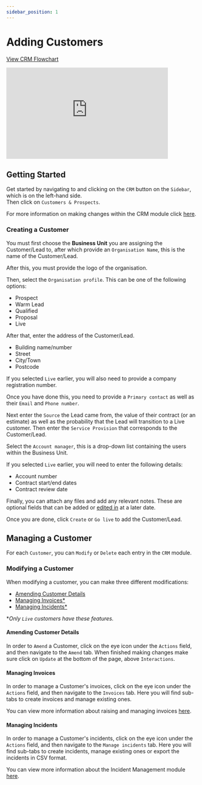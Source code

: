 ```yaml
---
sidebar_position: 1
---
```


# Adding Customers

<p>
<a target="\_blank" href={require('./CRM.pdf').default}> 
View CRM Flowchart
</a>
</p>

<iframe width="426" height="240" src="https://www.youtube.com/embed/Y96z8RjRWDQ?vq=hd1080" title="Creating a Customer" alt="" frameborder="0" allow="fullscreen" allowfullscreen></iframe>

## Getting Started

Get started by navigating to and clicking on the `CRM` button on the `Sidebar`, which is on the left-hand side. <br/>Then click on `Customers & Prospects`.

For more information on making changes within the CRM module click [here][CRM].

### Creating a Customer

You must first choose the **Business Unit** you are assigning the Customer/Lead to, after which provide an `Organisation Name`, this is the name of the Customer/Lead.

After this, you must provide the logo of the organisation.

Then, select the `Organisation profile`. This can be one of the following options:

+ Prospect
+ Warm Lead
+ Qualified
+ Proposal
+ Live

After that, enter the address of the Customer/Lead. 

+ Building name/number
+ Street
+ City/Town
+ Postcode

If you selected `Live` earlier, you will also need to provide a company registration number. 

Once you have done this, you need to provide a `Primary contact` as well as their `Email` and `Phone number`. 

Next enter the `Source` the Lead came from, the value of their contract (or an estimate) as well as the probability that the Lead will transition to a Live customer. Then enter the `Service Provision` that corresponds to the Customer/Lead.

Select the `Account manager`, this is a drop-down list containing the users within the Business Unit.

If you selected `Live` earlier, you will need to enter the following details:

+ Account number
+ Contract start/end dates
+ Contract review date

Finally, you can attach any files and add any relevant notes. These are optional fields that can be added or [edited in][CRM] at a later date.

Once you are done, click `Create` or `Go live` to add the Customer/Lead.

## Managing a Customer

<!-- <iframe width="426" height="240" src="" title="Managing Customers" alt="" frameborder="0" allow="fullscreen" allowfullscreen></iframe> -->


For each `Customer`, you can `Modify` or `Delete` each entry in the `CRM` module.

### Modifying a Customer

When modifying a customer, you can make three different modifications:

+ [Amending Customer Details](#amending-customer-details)
+ [Managing Invoices\*][Invoice]
+ [Managing Incidents\*][Inc]

\**Only `Live` customers have these features.*

#### Amending Customer Details

In order to `Amend` a Customer, click on the eye icon under the `Actions` field, and then navigate to the `Amend` tab. When finished making changes make sure click on `Update` at the bottom of the page, above `Interactions`.

#### Managing Invoices

In order to manage a Customer's invoices, click on the eye icon under the `Actions` field, and then navigate to the `Invoices` tab. Here you will find sub-tabs to create invoices and manage existing ones.

You can view more information about raising and managing invoices [here][Invoice].

#### Managing Incidents

In order to manage a Customer's incidents, click on the eye icon under the `Actions` field, and then navigate to the `Manage incidents` tab. Here you will find sub-tabs to create incidents, manage existing ones or export the incidents in CSV format.

You can view more information about the Incident Management module [here][Inc].

[CRM]: #managing-a-customer
[Invoice]: ./invoice
[Inc]: ../Incident%20Management/raising_incidents